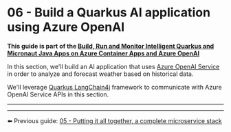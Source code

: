 # 06 - Build a Quarkus AI application using Azure OpenAI

__This guide is part of the [Build, Run and Monitor Intelligent Quarkus and Micronaut Java Apps on Azure Container Apps and Azure OpenAI](../README.md)__

In this section, we'll build an AI application that uses [Azure OpenAI Service](https://learn.microsoft.com/en-us/azure/ai-services/openai/) in order to analyze and forecast weather based on historical data.

We'll leverage [Quarkus LangChain4j](https://docs.quarkiverse.io/quarkus-langchain4j/dev/index.html) framework to communicate with Azure OpenAI Service APIs in this section.

---


---

⬅️ Previous guide: [05 - Putting it all together, a complete microservice stack](../05-putting-it-all-together-a-complete-microservice-stack/README.md)